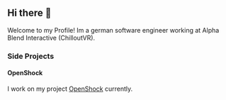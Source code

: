 ## Hi there 👋
Welcome to my Profile! Im a german software engineer working at Alpha Blend Interactive (ChilloutVR).

### Side Projects

#### OpenShock
I work on my project [OpenShock](https://github.com/OpenShock) currently.
